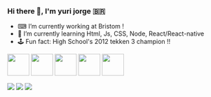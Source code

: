 ### Hi there 👋, I'm yuri jorge 🇧🇷





- ⌨ I’m currently working at Bristom !
- 🌱 I’m currently learning Html, Js, CSS, Node, React/React-native 
- 🕹 Fun fact: High School's 2012 tekken 3 champion !!

<img src="https://cdn.jsdelivr.net/gh/devicons/devicon/icons/css3/css3-original-wordmark.svg" widht='50px' height='50px'/>
<img src="https://cdn.jsdelivr.net/gh/devicons/devicon/icons/html5/html5-original-wordmark.svg" widht='50px' height='50px'/>
<img src="https://cdn.jsdelivr.net/gh/devicons/devicon/icons/javascript/javascript-original.svg" widht='50px' height='50px'/>
<img src="https://cdn.jsdelivr.net/gh/devicons/devicon/icons/typescript/typescript-original.svg" widht='50px' height='50px'/>
<img src="https://cdn.jsdelivr.net/gh/devicons/devicon/icons/react/react-original-wordmark.svg" widht='50px' height='50px'/>



<div>
  
<a href="https://instagram.com/1finks/" target="_blank"><img src="https://img.shields.io/badge/-Instagram-%23E4405F?style=for-the-badge&logo=instagram&logoColor=white" target="_blank"></a>
<a href = "mailto:yjdutra@gmail.com"><img src="https://img.shields.io/badge/Gmail-D14836?style=for-the-badge&logo=gmail&logoColor=white" target="_blank"></a>
<a href="https://www.linkedin.com/in/seu-usuário-linkedln-aqui" target="_blank"><img src="https://img.shields.io/badge/-LinkedIn-%230077B5?style=for-the-badge&logo=linkedin&logoColor=white" target="_blank"></a>   
</div>
